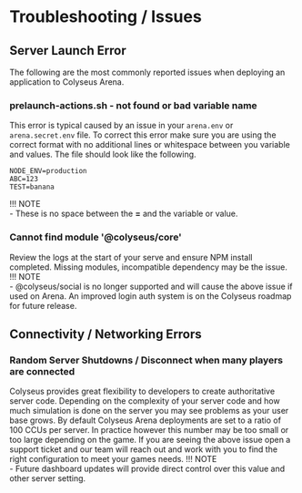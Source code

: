 # Troubleshooting / Issues

## Server Launch Error
The following are the most commonly reported issues when deploying an application to Colyseus Arena.

### prelaunch-actions.sh - not found or bad variable name 
This error is typical caused by an issue in your `arena.env` or `arena.secret.env` file. To correct this error make sure you are using the correct format with no additional lines or whitespace between you variable and values. The file should look like the following.
```
NODE_ENV=production
ABC=123
TEST=banana
```
!!! NOTE   
    - These is no space between the **=** and the variable or value. 

### Cannot find module '@colyseus/core' 
Review the logs at the start of your serve and ensure NPM install completed. Missing modules, incompatible dependency may be the issue. 
!!! NOTE   
    - @colyseus/social is no longer supported and will cause the above issue if used on Arena. An improved login auth system is on the Colyseus roadmap for future release.

## Connectivity / Networking Errors

### Random Server Shutdowns / Disconnect when many players are connected
Colyseus provides great flexibility to developers to create authoritative server code. Depending on the complexity of your server code and how much simulation is done on the server you may see problems as your user base grows. By default Colyseus Arena deployments are set to a ratio of 100 CCUs per server. In practice however this number may be too small or too large depending on the game. If you are seeing the above issue open a support ticket and our team will reach out and work with you to find the right configuration to meet your games needs.
!!! NOTE   
    - Future dashboard updates will provide direct control over this value and other server setting.
